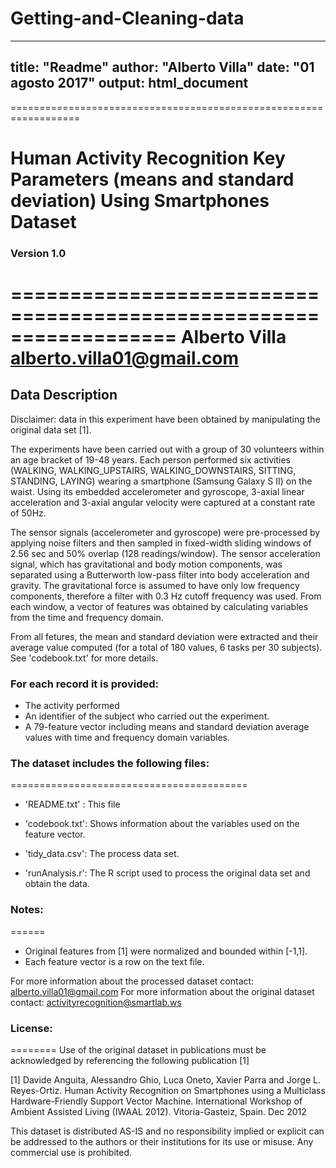 # Getting-and-Cleaning-data

---
title: "Readme"
author: "Alberto Villa"
date: "01 agosto 2017"
output: html_document
---

==================================================================
# Human Activity Recognition Key Parameters (means and standard  deviation) Using Smartphones Dataset
### Version 1.0
==================================================================
Alberto Villa
alberto.villa01@gmail.com
==================================================================

## Data Description 

Disclaimer: data in this experiment have been obtained by manipulating the original data set [1].

The experiments have been carried out with a group of 30 volunteers within an age bracket of 19-48 years. 
Each person performed six activities (WALKING, WALKING_UPSTAIRS, WALKING_DOWNSTAIRS, SITTING, STANDING, 
LAYING) wearing a smartphone (Samsung Galaxy S II) on the waist. Using its embedded accelerometer and gyroscope, 
3-axial linear acceleration and 3-axial angular velocity were captured at a constant rate of 50Hz. 


The sensor signals (accelerometer and gyroscope) were pre-processed by applying noise filters 
and then sampled in fixed-width sliding windows of 2.56 sec and 50% overlap (128 readings/window). 
The sensor acceleration signal, which has gravitational and body motion components, was separated 
using a Butterworth low-pass filter into body acceleration and gravity. The gravitational force is 
assumed to have only low frequency components, therefore a filter with 0.3 Hz cutoff frequency was used. 
From each window, a vector of features was obtained by calculating variables from the time and frequency domain. 

From all fetures, the mean and standard deviation were extracted and their average value computed (for a total of
180 values, 6 tasks per 30 subjects).
See 'codebook.txt' for more details. 

### For each record it is provided:


* The activity performed
* An identifier of the subject who carried out the experiment.
* A 79-feature vector including means and standard deviation average values with time and frequency domain variables.  


### The dataset includes the following files:
=========================================

* 'README.txt' : This file

* 'codebook.txt': Shows information about the variables used on the feature vector.

* 'tidy_data.csv': The process data set.

* 'runAnalysis.r': The R script used to process the original data set and obtain the data.


### Notes: 
======
* Original features from [1] were normalized and bounded within [-1,1].
* Each feature vector is a row on the text file.

For more information about the processed dataset contact: alberto.villa01@gmail.com
For more information about the original dataset contact: activityrecognition@smartlab.ws

### License:
========
Use of the original dataset in publications must be acknowledged by referencing the following publication [1] 

[1] Davide Anguita, Alessandro Ghio, Luca Oneto, Xavier Parra and Jorge L. Reyes-Ortiz. Human Activity Recognition on Smartphones using a Multiclass Hardware-Friendly Support Vector Machine. International Workshop of Ambient Assisted Living (IWAAL 2012). Vitoria-Gasteiz, Spain. Dec 2012

This dataset is distributed AS-IS and no responsibility implied or explicit can be addressed to the authors or their institutions for its use or misuse. Any commercial use is prohibited.
